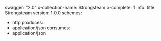 swagger: "2.0"
x-collection-name: Strongsteam
x-complete: 1
info:
  title: Strongsteam
  version: 1.0.0
schemes:
- http
produces:
- application/json
consumes:
- application/json